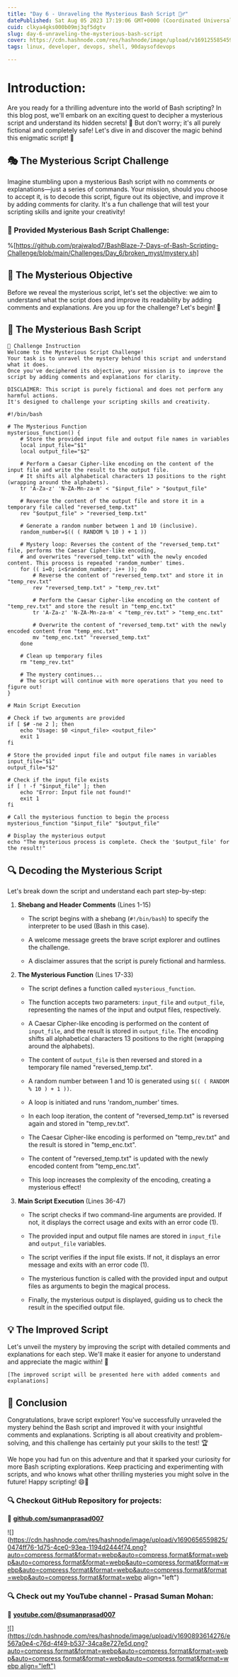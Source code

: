 ```yaml
---
title: "Day 6 - Unraveling the Mysterious Bash Script 🕵️‍♂️"
datePublished: Sat Aug 05 2023 17:19:06 GMT+0000 (Coordinated Universal Time)
cuid: clkya4gks000b09mj3qf5dgtv
slug: day-6-unraveling-the-mysterious-bash-script
cover: https://cdn.hashnode.com/res/hashnode/image/upload/v1691255854594/ccfc51b2-ce6e-4747-8899-0c0268648cfe.gif
tags: linux, developer, devops, shell, 90daysofdevops

---
```


# **Introduction:**

Are you ready for a thrilling adventure into the world of Bash scripting? In this blog post, we'll embark on an exciting quest to decipher a mysterious script and understand its hidden secrets! 👀 But don't worry; it's all purely fictional and completely safe! Let's dive in and discover the magic behind this enigmatic script! 🌟

## **🎭 The Mysterious Script Challenge**

Imagine stumbling upon a mysterious Bash script with no comments or explanations—just a series of commands. Your mission, should you choose to accept it, is to decode this script, figure out its objective, and improve it by adding comments for clarity. It's a fun challenge that will test your scripting skills and ignite your creativity!

### 📢 Provided Mysterious Bash Script Challenge:

%[https://github.com/prajwalpd7/BashBlaze-7-Days-of-Bash-Scripting-Challenge/blob/main/Challenges/Day_6/broken_myst/mystery.sh] 

## **🎯 The Mysterious Objective**

Before we reveal the mysterious script, let's set the objective: we aim to understand what the script does and improve its readability by adding comments and explanations. Are you up for the challenge? Let's begin! 🚀

## **📜 The Mysterious Bash Script**

```plaintext
📢 Challenge Instruction
Welcome to the Mysterious Script Challenge!
Your task is to unravel the mystery behind this script and understand what it does.
Once you've deciphered its objective, your mission is to improve the script by adding comments and explanations for clarity.

DISCLAIMER: This script is purely fictional and does not perform any harmful actions.
It's designed to challenge your scripting skills and creativity.
```

```plaintext
#!/bin/bash

# The Mysterious Function
mysterious_function() {
    # Store the provided input file and output file names in variables
    local input_file="$1"
    local output_file="$2"
    
    # Perform a Caesar Cipher-like encoding on the content of the input file and write the result to the output file.
    # It shifts all alphabetical characters 13 positions to the right (wrapping around the alphabets).
    tr 'A-Za-z' 'N-ZA-Mn-za-m' < "$input_file" > "$output_file"

    # Reverse the content of the output file and store it in a temporary file called "reversed_temp.txt"
    rev "$output_file" > "reversed_temp.txt"

    # Generate a random number between 1 and 10 (inclusive).
    random_number=$(( ( RANDOM % 10 ) + 1 ))

    # Mystery loop: Reverses the content of the "reversed_temp.txt" file, performs the Caesar Cipher-like encoding,
    # and overwrites "reversed_temp.txt" with the newly encoded content. This process is repeated 'random_number' times.
    for (( i=0; i<$random_number; i++ )); do
        # Reverse the content of "reversed_temp.txt" and store it in "temp_rev.txt"
        rev "reversed_temp.txt" > "temp_rev.txt"

        # Perform the Caesar Cipher-like encoding on the content of "temp_rev.txt" and store the result in "temp_enc.txt"
        tr 'A-Za-z' 'N-ZA-Mn-za-m' < "temp_rev.txt" > "temp_enc.txt"

        # Overwrite the content of "reversed_temp.txt" with the newly encoded content from "temp_enc.txt"
        mv "temp_enc.txt" "reversed_temp.txt"
    done

    # Clean up temporary files
    rm "temp_rev.txt"

    # The mystery continues...
    # The script will continue with more operations that you need to figure out!
}

# Main Script Execution

# Check if two arguments are provided
if [ $# -ne 2 ]; then
    echo "Usage: $0 <input_file> <output_file>"
    exit 1
fi

# Store the provided input file and output file names in variables
input_file="$1"
output_file="$2"

# Check if the input file exists
if [ ! -f "$input_file" ]; then
    echo "Error: Input file not found!"
    exit 1
fi

# Call the mysterious function to begin the process
mysterious_function "$input_file" "$output_file"

# Display the mysterious output
echo "The mysterious process is complete. Check the '$output_file' for the result!"
```

## **🔍 Decoding the Mysterious Script**

Let's break down the script and understand each part step-by-step:

1. **Shebang and Header Comments** (Lines 1-15)
    
    * The script begins with a shebang (`#!/bin/bash`) to specify the interpreter to be used (Bash in this case).
        
    * A welcome message greets the brave script explorer and outlines the challenge.
        
    * A disclaimer assures that the script is purely fictional and harmless.
        
2. **The Mysterious Function** (Lines 17-33)
    
    * The script defines a function called `mysterious_function`.
        
    * The function accepts two parameters: `input_file` and `output_file`, representing the names of the input and output files, respectively.
        
    * A Caesar Cipher-like encoding is performed on the content of `input_file`, and the result is stored in `output_file`. The encoding shifts all alphabetical characters 13 positions to the right (wrapping around the alphabets).
        
    * The content of `output_file` is then reversed and stored in a temporary file named "reversed\_temp.txt".
        
    * A random number between 1 and 10 is generated using `$(( ( RANDOM % 10 ) + 1 ))`.
        
    * A loop is initiated and runs 'random\_number' times.
        
    * In each loop iteration, the content of "reversed\_temp.txt" is reversed again and stored in "temp\_rev.txt".
        
    * The Caesar Cipher-like encoding is performed on "temp\_rev.txt" and the result is stored in "temp\_enc.txt".
        
    * The content of "reversed\_temp.txt" is updated with the newly encoded content from "temp\_enc.txt".
        
    * This loop increases the complexity of the encoding, creating a mysterious effect!
        
3. **Main Script Execution** (Lines 36-47)
    
    * The script checks if two command-line arguments are provided. If not, it displays the correct usage and exits with an error code (1).
        
    * The provided input and output file names are stored in `input_file` and `output_file` variables.
        
    * The script verifies if the input file exists. If not, it displays an error message and exits with an error code (1).
        
    * The mysterious function is called with the provided input and output files as arguments to begin the magical process.
        
    * Finally, the mysterious output is displayed, guiding us to check the result in the specified output file.
        

## **💡 The Improved Script**

Let's unveil the mystery by improving the script with detailed comments and explanations for each step. We'll make it easier for anyone to understand and appreciate the magic within! 🌈

```plaintext
[The improved script will be presented here with added comments and explanations]
```

## **🎉 Conclusion**

Congratulations, brave script explorer! You've successfully unraveled the mystery behind the Bash script and improved it with your insightful comments and explanations. Scripting is all about creativity and problem-solving, and this challenge has certainly put your skills to the test! 🏆

We hope you had fun on this adventure and that it sparked your curiosity for more Bash scripting explorations. Keep practicing and experimenting with scripts, and who knows what other thrilling mysteries you might solve in the future! Happy scripting! 😄🚀

### **🔍 Checkout GitHub Repository for projects:**

**🔗** [**github.com/sumanprasad007**](http://github.com/sumanprasad007)

![](https://cdn.hashnode.com/res/hashnode/image/upload/v1690656559825/0474ff76-1d75-4ce0-93ea-1194d2444f74.png?auto=compress,format&format=webp&auto=compress,format&format=webp&auto=compress,format&format=webp&auto=compress,format&format=webp&auto=compress,format&format=webp&auto=compress,format&format=webp&auto=compress,format&format=webp align="left")

### **🔍 Check out my YouTube channel - Prasad Suman Mohan:**

🔗 [**youtube.com/@sumanprasad007**](http://youtube.com/@sumanprasad007)

[![](https://cdn.hashnode.com/res/hashnode/image/upload/v1690893614276/e567a0e4-c76d-4f49-b537-34ca8e727e5d.png?auto=compress,format&format=webp&auto=compress,format&format=webp&auto=compress,format&format=webp&auto=compress,format&format=webp align="left")](https://www.youtube.com/@sumanprasad007)